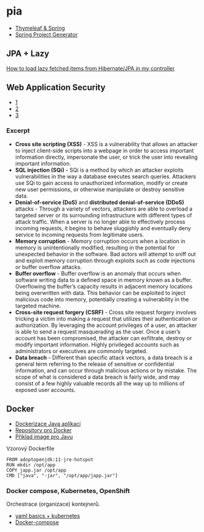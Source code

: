 # pia

* [Thymeleaf & Spring](https://github.com/thymeleaf/thymeleafexamples-stsm)
* [Spring Project Generator](https://start.spring.io/)

## JPA + Lazy

[How to load lazy fetched items from Hibernate/JPA in my controller](https://stackoverflow.com/questions/15359306/how-to-load-lazy-fetched-items-from-hibernate-jpa-in-my-controller)

## Web Application Security

* [1](https://medium.com/@mtrdesign/web-application-security-basics-9b7553f51e8a)
* [2](https://martinfowler.com/articles/web-security-basics.html)
* [3](https://www.cloudflare.com/learning/security/what-is-web-application-security/)

### Excerpt


* **Cross site scripting (XSS)** - XSS is a vulnerability that allows an attacker to inject client-side scripts into a webpage in order to access important information directly, impersonate the user, or trick the user into revealing important information.
* **SQL injection (SQi)** - SQi is a method by which an attacker exploits vulnerabilities in the way a database executes search queries. Attackers use SQi to gain access to unauthorized information, modify or create new user permissions, or otherwise manipulate or destroy sensitive data.
* **Denial-of-service (DoS)** and **distributed denial-of-service (DDoS)** attacks - Through a variety of vectors, attackers are able to overload a targeted server or its surrounding infrastructure with different types of attack traffic. When a server is no longer able to effectively process incoming requests, it begins to behave sluggishly and eventually deny service to incoming requests from legitimate users.
* **Memory corruption** - Memory corruption occurs when a location in memory is unintentionally modified, resulting in the potential for unexpected behavior in the software. Bad actors will attempt to sniff out and exploit memory corruption through exploits such as code injections or buffer overflow attacks.
* **Buffer overflow** - Buffer overflow is an anomaly that occurs when software writing data to a defined space in memory known as a buffer. Overflowing the buffer’s capacity results in adjacent memory locations being overwritten with data. This behavior can be exploited to inject malicious code into memory, potentially creating a vulnerability in the targeted machine.
* **Cross-site request forgery (CSRF)** - Cross site request forgery involves tricking a victim into making a request that utilizes their authentication or authorization. By leveraging the account privileges of a user, an attacker is able to send a request masquerading as the user. Once a user’s account has been compromised, the attacker can exfiltrate, destroy or modify important information. Highly privileged accounts such as administrators or executives are commonly targeted.
* **Data breach** - Different than specific attack vectors, a data breach is a general term referring to the release of sensitive or confidential information, and can occur through malicious actions or by mistake. The scope of what is considered a data breach is fairly wide, and may consist of a few highly valuable records all the way up to millions of exposed user accounts.


## Docker

* [Dockerizace Java aplikací](https://runnable.com/docker/java/dockerize-your-java-application)
* [Repository pro Docker](https://hub.docker.com/)
* [Příklad image pro Javu](https://hub.docker.com/_/adoptopenjdk)

Vzorový Dockerfile

	FROM adoptopenjdk:11-jre-hotspot
	RUN mkdir /opt/app
	COPY japp.jar /opt/app
	CMD ["java", "-jar", "/opt/app/japp.jar"]

### Docker compose, Kubernetes, OpenShift

Orchestrace (organizace) kontejnerů.

* [yaml basics + kubernetes](https://www.mirantis.com/blog/introduction-to-yaml-creating-a-kubernetes-deployment/)
* [Docker-compose](https://docs.docker.com/compose/compose-file/)
